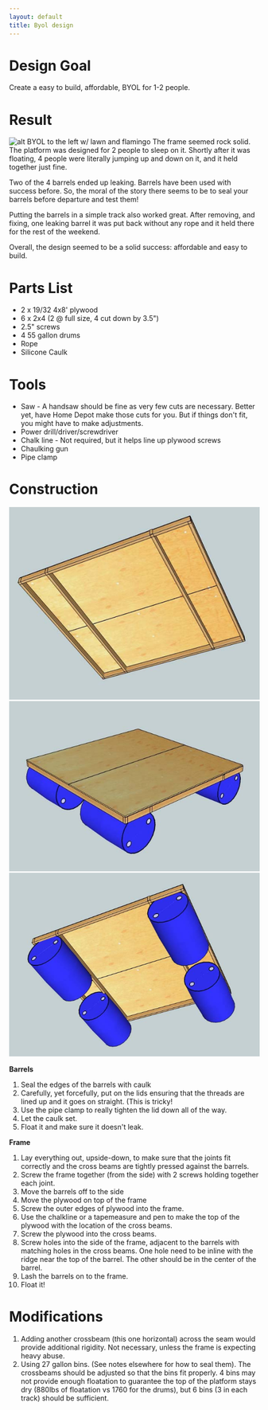 ```yaml
---
layout: default
title: Byol design
---
```


Design Goal
===========

Create a easy to build, affordable, BYOL for 1-2 people.

Result
======

![alt BYOL to the left w/ lawn and
flamingo](images/byol_2011_floating.jpg "fig:alt BYOL to the left w/ lawn and flamingo")
The frame seemed rock solid. The platform was designed for 2 people to
sleep on it. Shortly after it was floating, 4 people were literally
jumping up and down on it, and it held together just fine.

Two of the 4 barrels ended up leaking. Barrels have been used with
success before. So, the moral of the story there seems to be to seal
your barrels before departure and test them!

Putting the barrels in a simple track also worked great. After removing,
and fixing, one leaking barrel it was put back without any rope and it
held there for the rest of the weekend.

Overall, the design seemed to be a solid success: affordable and easy to
build.

Parts List
==========

-   2 x 19/32 4x8' plywood
-   6 x 2x4 (2 @ full size, 4 cut down by 3.5")
-   2.5" screws
-   4 55 gallon drums
-   Rope
-   Silicone Caulk

Tools
=====

-   Saw - A handsaw should be fine as very few cuts are necessary.
    Better yet, have Home Depot make those cuts for you. But if things
    don't fit, you might have to make adjustments.
-   Power drill/driver/screwdriver
-   Chalk line - Not required, but it helps line up plywood screws
-   Chaulking gun
-   Pipe clamp

Construction
============

![BYOL\_2011\_c.jpg](images/byol_2011_c.jpg "fig:BYOL_2011_c.jpg")
![BYOL\_2011\_a.jpg](images/byol_2011_a.jpg "fig:BYOL_2011_a.jpg")
![BYOL\_2011\_b.jpg](images/byol_2011_b.jpg "fig:BYOL_2011_b.jpg")

<b>Barrels</b>

1.  Seal the edges of the barrels with caulk
2.  Carefully, yet forcefully, put on the lids ensuring that the threads
    are lined up and it goes on straight. (This is tricky!
3.  Use the pipe clamp to really tighten the lid down all of the way.
4.  Let the caulk set.
5.  Float it and make sure it doesn't leak.

<b>Frame</b>

1.  Lay everything out, upside-down, to make sure that the joints fit
    correctly and the cross beams are tightly pressed against the
    barrels.
2.  Screw the frame together (from the side) with 2 screws holding
    together each joint.
3.  Move the barrels off to the side
4.  Move the plywood on top of the frame
5.  Screw the outer edges of plywood into the frame.
6.  Use the chalkline or a tapemeasure and pen to make the top of the
    plywood with the location of the cross beams.
7.  Screw the plywood into the cross beams.
8.  Screw holes into the side of the frame, adjacent to the barrels with
    matching holes in the cross beams. One hole need to be inline with
    the ridge near the top of the barrel. The other should be in the
    center of the barrel.
9.  Lash the barrels on to the frame.
10. Float it!

Modifications
=============

1.  Adding another crossbeam (this one horizontal) across the seam would
    provide additional rigidity. Not necessary, unless the frame is
    expecting heavy abuse.
2.  Using 27 gallon bins. (See notes elsewhere for how to seal them).
    The crossbeams should be adjusted so that the bins fit properly. 4
    bins may not provide enough floatation to guarantee the top of the
    platform stays dry (880lbs of floatation vs 1760 for the drums), but
    6 bins (3 in each track) should be sufficient.

